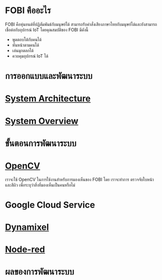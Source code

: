 # FOBI คืออะไร
 FOBI คือหุ่นยนต์ที่ปฏิสัมพันธ์กับมนุษย์ได้ สามารถรับคำสั่งเสียงภาษาไทยกับมนุษย์ได้และยังสามารถเชื่อต่อกับอุปกรณ์ IoT โดยคุณสมบัติของ FOBI มีดังนี้  
 - พูดตอบโต้กับคนได้
 - หันหน้าตามคนได้
 - เล่นมุกตลกได้
 - ควบคุมอุปกรณ์ IoT ได้
 # การออกแบบและพัฒนาระบบ
 # [System Architecture](https://github.com/5A681/Blog_-/blob/main/Architechture.md)
 
 # [System Overview](https://github.com/5A681/Blog_-/blob/main/SystemOverview.md)
 
 # ขั้นตอนการพัฒนาระบบ
 # [OpenCV](https://github.com/5A681/Blog_-/blob/main/OpenCV.md)  
   เราจะใช้ OpenCV ในการใช้งานสำหรับการมองเห็นของ FOBI โดย เราจะทำการ ตรวจจับใบหน้าและสีผิว เพื่อระบุว่าสิ่งที่มองเห็นเป็นคนหรือไม่
 # Google Cloud Service  
 # [Dynamixel](https://github.com/5A681/Blog_-/blob/main/Dynamixel.md)  
 # [Node-red](https://github.com/5A681/Blog_-/blob/main/Node_red.md)
 
   # ผลของการพัฒนาระบบ
   
     
